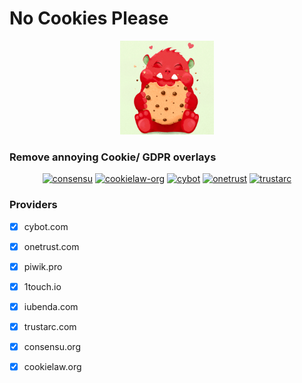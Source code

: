 # No Cookies Please

<p align="center">
	<img width="150px" src="icon.png"/>
</p>

### Remove annoying Cookie/ GDPR overlays

<p align="center">
    <a href="https://ibb.co/xzrrJwr"><img width="200px" src="https://i.ibb.co/wp22M82/consensu.png" alt="consensu" border="0"></a>
    <a href="https://ibb.co/mS2SkSV"><img width="200px" src="https://i.ibb.co/d7V7F7w/cookielaw-org.png" alt="cookielaw-org" border="0"></a>
    <a href="https://ibb.co/R9xq5ck"><img width="200px" src="https://i.ibb.co/ZVn0Zxp/cybot.png" alt="cybot" border="0"></a>
    <a href="https://ibb.co/4NXyV7B"><img width="200px" src="https://i.ibb.co/JkGLsKX/onetrust.png" alt="onetrust" border="0"></a>
    <a href="https://ibb.co/7GLtRbC"><img width="200px" src="https://i.ibb.co/NLb2m7C/trustarc.png" alt="trustarc" border="0"></a>
</p>

### Providers

- [x] cybot.com
- [x] onetrust.com
- [x] piwik.pro
- [x] 1touch.io
- [x] iubenda.com
- [x] trustarc.com
- [x] consensu.org
- [x] cookielaw.org

